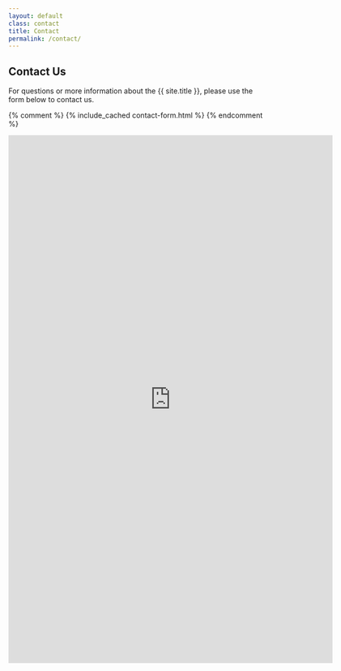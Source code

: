 ```yaml
---
layout: default
class: contact
title: Contact
permalink: /contact/
---
```


## Contact Us

<p>For questions or more information about the {{ site.title }}, please use the form below to contact us.</p>

{% comment %}
{% include_cached contact-form.html %}
{% endcomment %}


<iframe src="https://docs.google.com/forms/d/e/1FAIpQLSf6a1zAQDq6Rd7znuJG_fgdtdoF-dxltpZiHddwiYlyM1Z0mQ/viewform?embedded=true" width="640" height="1041" frameborder="0" marginheight="0" marginwidth="0">Loading…</iframe>

<!-- <form action="https://docs.google.com/forms/d/e/1FAIpQLSf6a1zAQDq6Rd7znuJG_fgdtdoF-dxltpZiHddwiYlyM1Z0mQ/formResponse?embedded=true" target="_self" method="POST" id="mG61Hd"> -->

